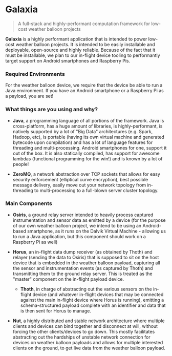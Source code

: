 # Galaxia
> A full-stack and highly-performant computation framework for low-cost weather balloon projects

**Galaxia** is a highly performant application that is intended to power low-cost weather balloon projects. It is intended to be easily installable and deployable, open-source and highly reliable. Because of the fact that it must be installable, we plan to our in-flight device tooling to performantly target support on Android smartphones and Raspberry Pis.

### Required Environments

For the weather balloon device, we require that the device be able to run a Java environment. If you have an Android smartphone or a Raspberry Pi as a payload, you are set!

### What things are you using and why?

* **Java**, a programming language of all portions of the framework. Java is cross-platform, has a huge amount of libraries, is highly-performant, is natively supported by a lot of "Big Data" architectures (e.g. Spark, Hadoop, etc), is portable (having its own virtual machine and generated bytecode upon compilation) and has a lot of language features for threading and multi-processing. Android smartphones for one, support it out of the box. It is also statically compiled, has support for awesome lambdas (functional programming for the win!) and is known by a lot of people!


* **ZeroMQ**, a network abstraction over TCP sockets that allows for easy security enforcement (elliptical curve encryption), best possible message delivery, easily move out your network topology from in-threading to multi-processing to a full-blown server cluster topology.

### Main Components

* **Osiris**, a ground relay server intended to heavily process captured instrumentation and sensor data as emitted by a device (for the purpose of our own weather balloon project, we intend to be using an Android-based smartphone, as it runs on the Dalvik Virtual Machine - allowing us to run a Java application, but this component should work on a Raspberry Pi as well)


* **Horus**, an in-flight data dump receiver (as obtained by Thoth) and relayer (sending the data to Osiris) that is supposed to sit on the host device that is embedded in the weather balloon payload, capturing all the sensor and instrumentation events (as captured by Thoth) and transmitting them to the ground relay server. This is treated as the "master" component on the in-flight payload device.

  * **Thoth**, in charge of abstracting out the various sensors on the in-flight device (and whatever in-flight devices that may be connected against the main in-flight device where Horus is running), emitting a schema-structured payload complete with an identifier and data that is then sent for Horus to manage.

* **Nut**, a highly distributed and stable network architecture where multiple clients and devices can bind together and disconnect at will, without forcing the other clients/devices to go down. This mostly facilitates abstracting out the hardships of unstable network connection for devices on weather balloon payloads and allows for multiple interested clients on the ground, to get live data from the weather balloon payload.